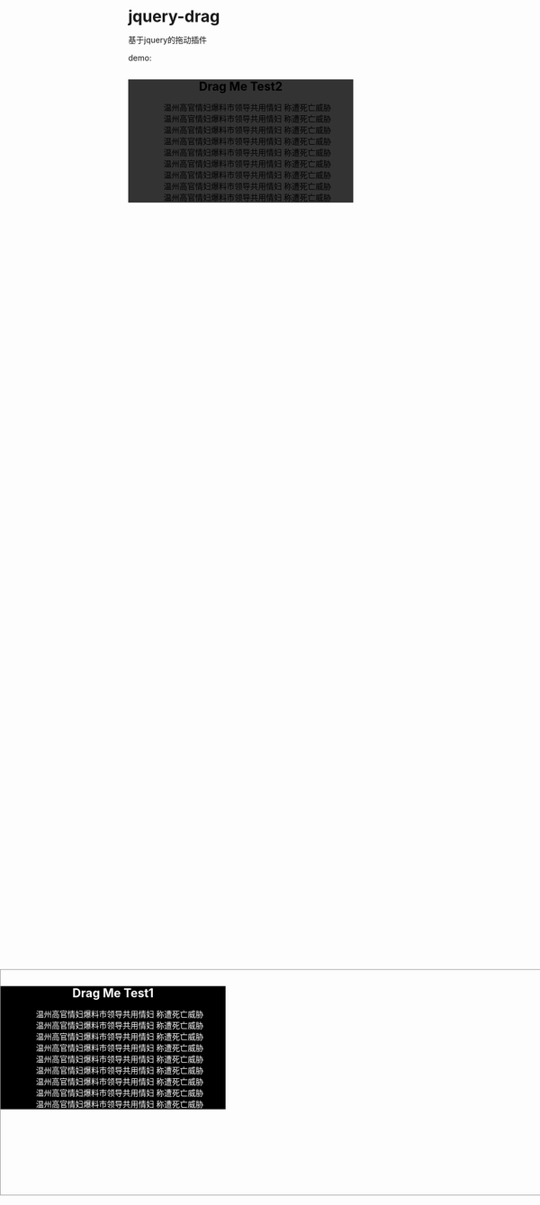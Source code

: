 jquery-drag
===========
基于jquery的拖动插件

demo:
<!DOCTYPE HTML PUBLIC "-//W3C//DTD HTML 4.01 Transitional//EN"
        "http://www.w3.org/TR/html4/loose.dtd">
<html>
<head>
    <title>drag</title>
    <meta http-equiv="Content-Type" content="text/html;charset=utf-8" />
    <script type="text/javascript" src="public/js/jquery.js"></script>
    <script type="text/javascript" src="public/js/navy.util.js"></script>
    <script type="text/javascript" src="public/js/jquery.drag.js"></script>
    <title>navy drag</title>
    <style type="text/css">
        *{
            margin: 0;
            padding: 0;
        }
        ul,li{
            list-style: none;
        }
        #dialogWrapper{
            width: 960px;
            height: 400px;
            border: 1px solid #999;
            position: absolute;
            left: 50%;
            top:50%;
            margin: -200px 0 0 -480px;
        }
        .dragContainer{
            width: 400px;
            text-align: center;
        }
        #dragMe1{
            background: #000;
            color: #fff;
        }
        #dragMe2{
            background: #333;
            color: #000;
        }
    </style>
</head>
<body>
<div id="dialogWrapper">
    <div id="dragMe1" class="dragContainer">
        <h2 class="dragTarget">Drag Me Test1</h2>
        <div class="dragContent">
            <ul>
                <li>温州高官情妇爆料市领导共用情妇 称遭死亡威胁</li>
                <li>温州高官情妇爆料市领导共用情妇 称遭死亡威胁</li>
                <li>温州高官情妇爆料市领导共用情妇 称遭死亡威胁</li>
                <li>温州高官情妇爆料市领导共用情妇 称遭死亡威胁</li>
                <li>温州高官情妇爆料市领导共用情妇 称遭死亡威胁</li>
                <li>温州高官情妇爆料市领导共用情妇 称遭死亡威胁</li>
                <li>温州高官情妇爆料市领导共用情妇 称遭死亡威胁</li>
                <li>温州高官情妇爆料市领导共用情妇 称遭死亡威胁</li>
                <li>温州高官情妇爆料市领导共用情妇 称遭死亡威胁</li>
            </ul>
        </div>
    </div>
</div>
<div id="dragMe2" class="dragContainer">
    <h2 class="dragTarget">Drag Me Test2</h2>
    <div class="dragContent">
        <ul>
            <li>温州高官情妇爆料市领导共用情妇 称遭死亡威胁</li>
            <li>温州高官情妇爆料市领导共用情妇 称遭死亡威胁</li>
            <li>温州高官情妇爆料市领导共用情妇 称遭死亡威胁</li>
            <li>温州高官情妇爆料市领导共用情妇 称遭死亡威胁</li>
            <li>温州高官情妇爆料市领导共用情妇 称遭死亡威胁</li>
            <li>温州高官情妇爆料市领导共用情妇 称遭死亡威胁</li>
            <li>温州高官情妇爆料市领导共用情妇 称遭死亡威胁</li>
            <li>温州高官情妇爆料市领导共用情妇 称遭死亡威胁</li>
            <li>温州高官情妇爆料市领导共用情妇 称遭死亡威胁</li>
        </ul>
    </div>
</div>
<script type="text/javascript">
    var drag1 = new NAVY.Drag($('#dragMe1').find('.dragTarget'),$('#dragMe1'),{left:100,top:100,limitObj:'#dialogWrapper'});
    var drag2 = new NAVY.Drag($('#dragMe2').find('.dragTarget'),$('#dragMe2'));
</script>
</body>
</html>
